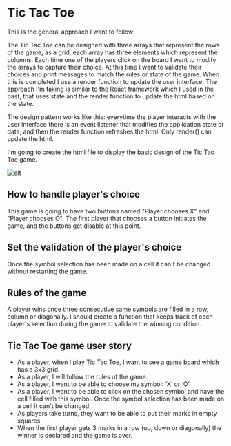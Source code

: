 # Tic Tac Toe
This is the general approach I want to follow:

The Tic Tac Toe can be designed with three arrays that represent the rows of the game, as a grid, each array has three elements which represent the columns.
Each time one of the players click on the board I want to modify the arrays to capture their choice. At this time I want to validate their choices and print messages to match the rules or state of the game. When this is completed I use a render function to update the user interface. The approach I'm taking is similar to the React framework which I used in the past, that uses state and the render function to update the html based on the state.

The design pattern works like this: everytime the player interacts with the user interface there is an event listener that modifies the application state or data, and then the render function refreshes the html. Only render() can update the html. 

I'm going to create the html file to display the basic design of the Tic Tac Toe game.

![alt](Sketch.jpg "Sketch")

## How to handle player's choice
This game is going to have two buttons named "Player chooses X" and "Player chooses O". The first player that chooses a button initiates the game, and the buttons get disable at this point. 

## Set the validation of the player's choice
Once the symbol selection has been made on a cell it can't be changed without restarting the game.

## Rules of the game
A player wins once three consecutive same symbols are filled in a row, column or diagonally. I should create a function that keeps track of each player's selection during the game to validate the winning condition.

## Tic Tac Toe game user story
- As a player, when I play Tic Tac Toe, I want to see a game board which has a 3x3 grid.
- As a player, I will follow the rules of the game.
- As a player, I want to be able to choose my symbol: ‘X’ or ‘O’.
- As a player, I want to be able to click on the chosen symbol and have the cell filled with this symbol. Once the symbol selection has been made on a cell it can't be changed.
- As players take turns, they want to be able to put their marks in empty squares.
- When the first player gets 3 marks in a row (up, down or diagonally) the winner is declared and the game is over.